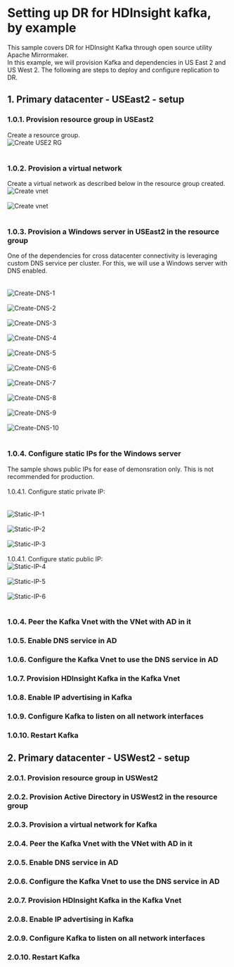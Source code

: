 # Setting up DR for HDInsight kafka, by example

This sample covers DR for HDInsight Kafka through open source utility Apache Mirrormaker.<br>
In this example, we will provision Kafka and dependencies in US East 2 and US West 2.  The following are steps to deploy and configure replication to DR.<br>

## 1.  Primary datacenter - USEast2 - setup

### 1.0.1. Provision resource group in USEast2
Create a resource group.<br>
![Create USE2 RG](images/1-create-rg.png)
<br><br>
### 1.0.2. Provision a virtual network
Create a virtual network as described below in the resource group created.<br>
![Create vnet](images/2-create-vnet-1.png)
<br><br>
![Create vnet](images/2-create-vnet-2.png)
<br><br>
### 1.0.3. Provision a Windows server in USEast2 in the resource group
One of the dependencies for cross datacenter connectivity is leveraging custom DNS service per cluster.  For this, we will use a Windows server with DNS enabled.  
<br><br>
![Create-DNS-1](images/3-create-windows-server-1.png)
<br><br>
![Create-DNS-2](images/3-create-windows-server-2.png)
<br><br>
![Create-DNS-3](images/3-create-windows-server-3.png)
<br><br>
![Create-DNS-4](images/3-create-windows-server-4.png)
<br><br>
![Create-DNS-5](images/3-create-windows-server-5.png)
<br><br>
![Create-DNS-6](images/3-create-windows-server-6.png)
<br><br>
![Create-DNS-7](images/3-create-windows-server-7.png)
<br><br>
![Create-DNS-8](images/3-create-windows-server-8.png)
<br><br>
![Create-DNS-9](images/3-create-windows-server-9.png)
<br><br>
![Create-DNS-10](images/3-create-windows-server-10.png)
<br><br>


### 1.0.4. Configure static IPs for the Windows server
The sample shows public IPs for ease of demonsration only.  This is not recommended for production.<br><br>
1.0.4.1. Configure static private IP:<br>
<br><br>
![Static-IP-1](images/4-config-static-priv-ip-1.png)
<br><br>
![Static-IP-2](images/4-config-static-priv-ip-2.png)
<br><br>
![Static-IP-3](images/4-config-static-priv-ip-3.png)
<br><br>
1.0.4.1. Configure static public IP:<br>
![Static-IP-4](images/4-config-static-priv-ip-4.png)
<br><br>
![Static-IP-5](images/4-config-static-priv-ip-5.png)
<br><br>
![Static-IP-6](images/4-config-static-priv-ip-6.png)
<br><br>

### 1.0.4. Peer the Kafka Vnet with the VNet with AD in it

### 1.0.5. Enable DNS service in AD

### 1.0.6. Configure the Kafka Vnet to use the DNS service in AD

### 1.0.7. Provision HDInsight Kafka in the Kafka Vnet

### 1.0.8. Enable IP advertising in Kafka

### 1.0.9. Configure Kafka to listen on all network interfaces

### 1.0.10. Restart Kafka

## 2.  Primary datacenter - USWest2 - setup

### 2.0.1. Provision resource group in USWest2

### 2.0.2. Provision Active Directory in USWest2 in the resource group

### 2.0.3. Provision a virtual network for Kafka

### 2.0.4. Peer the Kafka Vnet with the VNet with AD in it

### 2.0.5. Enable DNS service in AD

### 2.0.6. Configure the Kafka Vnet to use the DNS service in AD

### 2.0.7. Provision HDInsight Kafka in the Kafka Vnet

### 2.0.8. Enable IP advertising in Kafka

### 2.0.9. Configure Kafka to listen on all network interfaces

### 2.0.10. Restart Kafka
